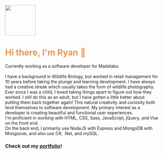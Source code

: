 <img src="https://i.imgur.com/bkMTkeb.png" width="100" height="100">

<h1 style="color:#e09954;">Hi there, I'm Ryan 👋</h1>

<p>
   Currently working as a software developer for Madelabs.<br><br>
   I have a background in Wildlife Biology, but worked in retail management for 10 years before taking the plunge and learning development. I have always had a creative streak    which usually takes the form of wildlife photography. <br>
   Ever since I was a child, I loved taking things apart to figure out how they worked. I still do this as an adult, but I have gotten a little better about putting them          back together again! This natural creativity and curiosity both lend themselves to software development. My primary interest as a developer is creating beautiful and            functional user experiences. <br>
   I'm proficient in working with HTML, CSS, Sass, JavaScript, jQuery, and Vue on the front end.<br>
   On the back end, I primarily use NodeJS with Express and MongoDB with Mongoose, and also use C#, .Net, and mySQL.<br>
</p>

<h3>Check out my <a href="https://emberglo.github.io/">portfolio</a>!</h3>
